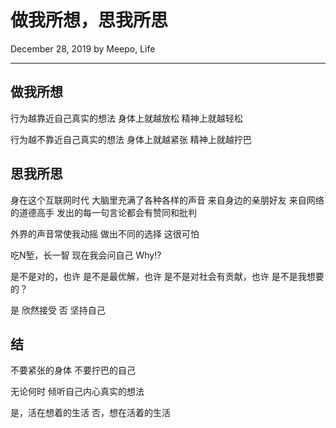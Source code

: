 # 做我所想，思我所思

December 28, 2019 by Meepo, Life

---

## 做我所想

行为越靠近自己真实的想法
身体上就越放松
精神上就越轻松

行为越不靠近自己真实的想法
身体上就越紧张
精神上就越拧巴

## 思我所思

身在这个互联网时代
大脑里充满了各种各样的声音
来自身边的亲朋好友
来自网络的道德高手
发出的每一句言论都会有赞同和批判

外界的声音常使我动摇
做出不同的选择
这很可怕

吃N堑，长一智
现在我会问自己
Why!?

是不是对的，也许
是不是最优解，也许
是不是对社会有贡献，也许
是不是我想要的？

是
欣然接受
否
坚持自己

## 结

不要紧张的身体
不要拧巴的自己

无论何时
倾听自己内心真实的想法

是，活在想着的生活
否，想在活着的生活
